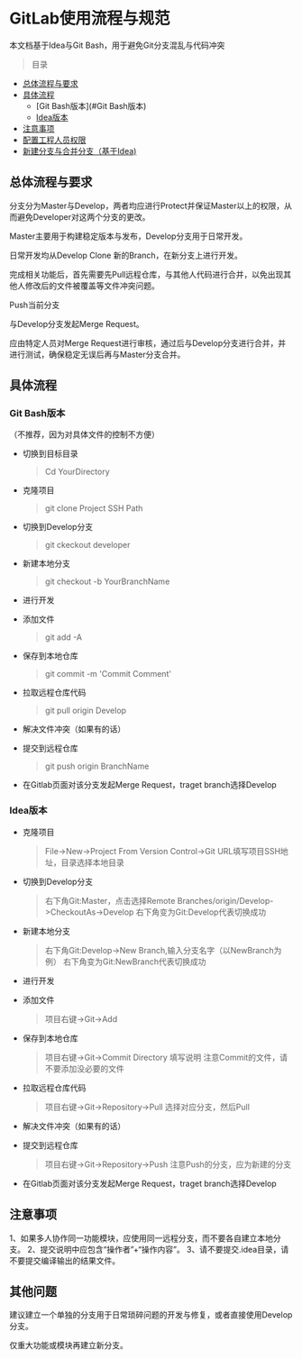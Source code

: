 # GitLab使用流程与规范
本文档基于Idea与Git Bash，用于避免Git分支混乱与代码冲突

> 目录
* [总体流程与要求](#总体流程与要求)
* [具体流程](#具体流程)
    * [Git Bash版本](#Git Bash版本)
    * [Idea版本](#Idea版本)
* [注意事项](#注意事项)
* [配置工程人员权限](#配置工程人员权限)
* [新建分支与合并分支（基于Idea)](#新建分支与合并分支)   
    
    

## 总体流程与要求
分支分为Master与Develop，两者均应进行Protect并保证Master以上的权限，从而避免Developer对这两个分支的更改。

Master主要用于构建稳定版本与发布，Develop分支用于日常开发。

日常开发均从Develop Clone 新的Branch，在新分支上进行开发。

完成相关功能后，首先需要先Pull远程仓库，与其他人代码进行合并，以免出现其他人修改后的文件被覆盖等文件冲突问题。

Push当前分支

与Develop分支发起Merge Request。

应由特定人员对Merge Request进行审核，通过后与Develop分支进行合并，并进行测试，确保稳定无误后再与Master分支合并。



## 具体流程
### Git Bash版本
（不推荐，因为对具体文件的控制不方便）
* 切换到目标目录
    >Cd YourDirectory
* 克隆项目
    >git clone Project SSH Path
* 切换到Develop分支
    >git ckeckout developer 
* 新建本地分支
    >git checkout -b YourBranchName
* 进行开发

* 添加文件
    >git add -A
* 保存到本地仓库
    >git commit -m 'Commit Comment'
* 拉取远程仓库代码
    >git pull origin Develop
* 解决文件冲突（如果有的话）

* 提交到远程仓库
    >git push origin BranchName
* 在Gitlab页面对该分支发起Merge Request，traget branch选择Develop

### Idea版本
* 克隆项目
    >File->New->Project From Version Control->Git
    URL填写项目SSH地址，目录选择本地目录
* 切换到Develop分支
    >右下角Git:Master，点击选择Remote Branches/origin/Develop->CheckoutAs->Develop
    >右下角变为Git:Develop代表切换成功
* 新建本地分支
    >右下角Git:Develop->New Branch,输入分支名字（以NewBranch为例）
    >右下角变为Git:NewBranch代表切换成功
* 进行开发

* 添加文件
    >项目右键->Git->Add
* 保存到本地仓库
    >项目右键->Git->Commit Directory
    >填写说明
    >注意Commit的文件，请不要添加没必要的文件
* 拉取远程仓库代码
    >项目右键->Git->Repository->Pull
    >选择对应分支，然后Pull
* 解决文件冲突（如果有的话）

* 提交到远程仓库
    >项目右键->Git->Repository->Push
    >注意Push的分支，应为新建的分支
* 在Gitlab页面对该分支发起Merge Request，traget branch选择Develop


## 注意事项    
1、如果多人协作同一功能模块，应使用同一远程分支，而不要各自建立本地分支。
2、提交说明中应包含“操作者”+“操作内容”。
3、请不要提交.idea目录，请不要提交编译输出的结果文件。

## 其他问题
建议建立一个单独的分支用于日常琐碎问题的开发与修复，或者直接使用Develop分支。

仅重大功能或模块再建立新分支。


